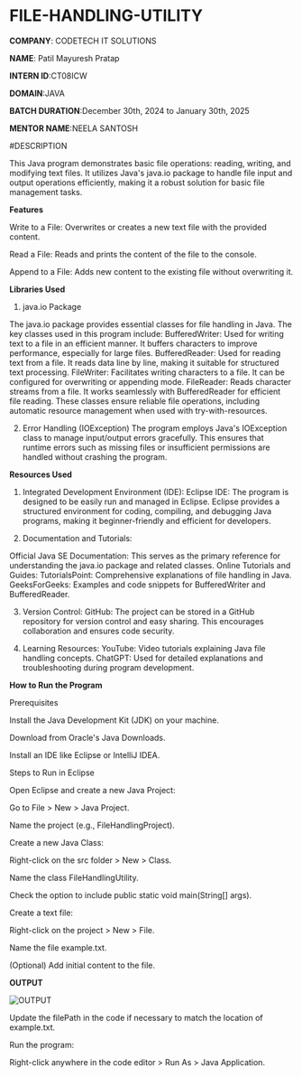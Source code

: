 # FILE-HANDLING-UTILITY

**COMPANY**: CODETECH IT SOLUTIONS

**NAME**: Patil Mayuresh Pratap

**INTERN ID**:CT08ICW

**DOMAIN**:JAVA

**BATCH DURATION**:December 30th, 2024 to January 30th, 2025

**MENTOR NAME**:NEELA SANTOSH

#DESCRIPTION

This Java program demonstrates basic file operations: reading, writing, and modifying text files. It utilizes Java's java.io package to handle file input and output operations efficiently, making it a robust solution for basic file management tasks.

**Features**

Write to a File: Overwrites or creates a new text file with the provided content.

Read a File: Reads and prints the content of the file to the console.

Append to a File: Adds new content to the existing file without overwriting it.

**Libraries Used**

1. java.io Package

The java.io package provides essential classes for file handling in Java. The key classes used in this program include:
BufferedWriter: Used for writing text to a file in an efficient manner. It buffers characters to improve performance, especially for large files.
BufferedReader: Used for reading text from a file. It reads data line by line, making it suitable for structured text processing.
FileWriter: Facilitates writing characters to a file. It can be configured for overwriting or appending mode.
FileReader: Reads character streams from a file. It works seamlessly with BufferedReader for efficient file reading.
These classes ensure reliable file operations, including automatic resource management when used with try-with-resources.

2. Error Handling (IOException)
The program employs Java's IOException class to manage input/output errors gracefully. This ensures that runtime errors such as missing files or insufficient permissions are handled without crashing the program.

**Resources Used**

1. Integrated Development Environment (IDE):
Eclipse IDE: The program is designed to be easily run and managed in Eclipse. Eclipse provides a structured environment for coding, compiling, and debugging Java programs, making it beginner-friendly and efficient for developers.

2. Documentation and Tutorials:

Official Java SE Documentation: This serves as the primary reference for understanding the java.io package and related classes.
Online Tutorials and Guides:
TutorialsPoint: Comprehensive explanations of file handling in Java.
GeeksForGeeks: Examples and code snippets for BufferedWriter and BufferedReader.

3. Version Control:
GitHub: The project can be stored in a GitHub repository for version control and easy sharing. This encourages collaboration and ensures code security.

4. Learning Resources:
YouTube: Video tutorials explaining Java file handling concepts.
ChatGPT: Used for detailed explanations and troubleshooting during program development.

**How to Run the Program**

Prerequisites

Install the Java Development Kit (JDK) on your machine.

Download from Oracle's Java Downloads.

Install an IDE like Eclipse or IntelliJ IDEA.

Steps to Run in Eclipse

Open Eclipse and create a new Java Project:

Go to File > New > Java Project.

Name the project (e.g., FileHandlingProject).

Create a new Java Class:

Right-click on the src folder > New > Class.

Name the class FileHandlingUtility.

Check the option to include public static void main(String[] args).

Create a text file:

Right-click on the project > New > File.

Name the file example.txt.

(Optional) Add initial content to the file.

**OUTPUT**

![OUTPUT](https://github.com/user-attachments/assets/456ffa9e-8371-4a32-b265-998e9a0fa612)

Update the filePath in the code if necessary to match the location of example.txt.

Run the program:

Right-click anywhere in the code editor > Run As > Java Application.
